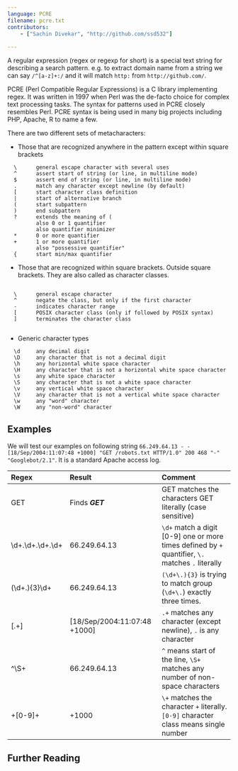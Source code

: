 ```yaml
---
language: PCRE
filename: pcre.txt
contributors:
    - ["Sachin Divekar", "http://github.com/ssd532"]
    
---
```


A regular expression (regex or regexp for short) is a special text string for describing a search pattern. e.g. to extract domain name from a string we can say `/^[a-z]+:/` and it will match `http:` from `http://github.com/`.  

PCRE (Perl Compatible Regular Expressions) is a C library implementing regex. It was written in 1997 when Perl was the de-facto choice for complex text processing tasks. The syntax for patterns used in PCRE closely resembles Perl. PCRE syntax is being used in many big projects including PHP, Apache, R to name a few.


There are two different sets of metacharacters:
* Those that are recognized anywhere in the pattern except within square brackets
```
  \      general escape character with several uses
  ^      assert start of string (or line, in multiline mode)
  $      assert end of string (or line, in multiline mode)
  .      match any character except newline (by default)
  [      start character class definition
  |      start of alternative branch
  (      start subpattern
  )      end subpattern
  ?      extends the meaning of (
         also 0 or 1 quantifier
         also quantifier minimizer
  *      0 or more quantifier
  +      1 or more quantifier
         also "possessive quantifier"
  {      start min/max quantifier
```

* Those that are recognized within square brackets. Outside square brackets. They are also called as character classes.
 
```
 
  \      general escape character
  ^      negate the class, but only if the first character
  -      indicates character range
  [      POSIX character class (only if followed by POSIX syntax)
  ]      terminates the character class
  
```  

* Generic character types 
```
  \d     any decimal digit
  \D     any character that is not a decimal digit
  \h     any horizontal white space character
  \H     any character that is not a horizontal white space character
  \s     any white space character
  \S     any character that is not a white space character
  \v     any vertical white space character
  \V     any character that is not a vertical white space character
  \w     any "word" character
  \W     any "non-word" character
```

## Examples

We will test our examples on following string `66.249.64.13 - - [18/Sep/2004:11:07:48 +1000] "GET /robots.txt HTTP/1.0" 200 468 "-" "Googlebot/2.1"`. It is a standard Apache access log.

| Regex | Result          | Comment |
| :---- | :-------------- | :------ |
| GET   | Finds ***GET*** | GET matches the characters GET literally (case sensitive) |
| \d+.\d+.\d+.\d+ | 66.249.64.13 | `\d+` match a digit [0-9] one or more times defined by `+` quantifier, `\.` matches `.` literally |
| (\d+\.){3}\d+ | 66.249.64.13 | `(\d+\.){3}` is trying to match group (`\d+\.`) exactly three times. |
| \[.+\] | [18/Sep/2004:11:07:48 +1000] | `.+` matches any character (except newline), `.` is any character |
| ^\S+ | 66.249.64.13 | `^` means start of the line, `\S+` matches any number of non-space characters |
| \+[0-9]+ | +1000 | `\+` matches the character `+` literally. `[0-9]` character class means single number |



## Further Reading


